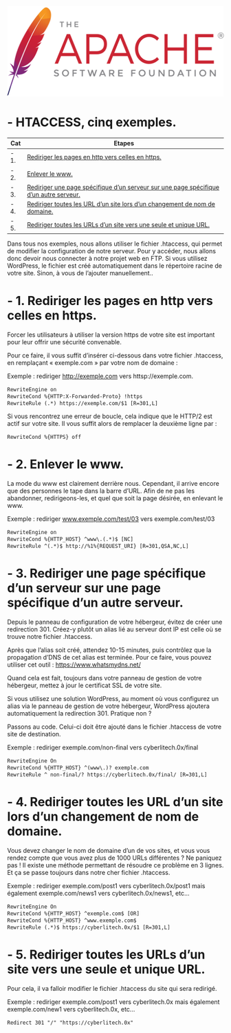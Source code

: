 ![Apache_logo](./images/Apache_logo.png)

# - HTACCESS, cinq exemples.

| Cat | Etapes |
|------|------|
| - 1. | [Rediriger les pages en http vers celles en https.](#balise_02) |
| - 2. | [Enlever le www.](#balise_02) |
| - 3. | [Rediriger une page spécifique d’un serveur sur une page spécifique d’un autre serveur.](#balise_03) |
| - 4. | [Rediriger toutes les URL d’un site lors d’un changement de nom de domaine.](#balise_04) |
| - 5. | [Rediriger toutes les URLs d’un site vers une seule et unique URL.](#balise_05) |

Dans tous nos exemples, nous allons utiliser le fichier .htaccess, qui permet de modifier la configuration de notre serveur. Pour y accéder, nous allons donc devoir nous connecter à notre projet web en FTP. Si vous utilisez WordPress, le fichier est créé automatiquement dans le répertoire racine de votre site. Sinon, à vous de l’ajouter manuellement..

<a name="balise_01"></a>
# - 1. Rediriger les pages en http vers celles en https.

Forcer les utilisateurs à utiliser la version https de votre site est important pour leur offrir une sécurité convenable.

Pour ce faire, il vous suffit d’insérer ci-dessous dans votre fichier .htaccess, en remplaçant « exemple.com » par votre nom de domaine :

Exemple : rediriger http://exemple.com vers httsp://exemple.com.
```
RewriteEngine on
RewriteCond %{HTTP:X-Forwarded-Proto} !https
RewriteRule (.*) https://exemple.com/$1 [R=301,L]
```
Si vous rencontrez une erreur de boucle, cela indique que le HTTP/2 est actif sur votre site. Il vous suffit alors de remplacer la deuxième ligne par :
```
RewriteCond %{HTTPS} off
```
<a name="balise_02"></a>
# - 2. Enlever le www.

La mode du www est clairement derrière nous. Cependant, il arrive encore que des personnes le tape dans la barre d’URL. Afin de ne pas les abandonner, redirigeons-les, et quel que soit la page désirée, en enlevant le www.

Exemple : rediriger www.exemple.com/test/03 vers exemple.com/test/03
```
RewriteEngine on
RewriteCond %{HTTP_HOST} ^www\.(.*)$ [NC]
RewriteRule ^(.*)$ http://%1%{REQUEST_URI} [R=301,QSA,NC,L]
```
<a name="balise_03"></a>
# - 3. Rediriger une page spécifique d’un serveur sur une page spécifique d’un autre serveur.

Depuis le panneau de configuration de votre hébergeur, évitez de créer une redirection 301. Créez-y plutôt un alias lié au serveur dont IP est celle où se trouve notre fichier .htaccess.

Après que l’alias soit créé, attendez 10-15 minutes, puis contrôlez que la propagation d’DNS de cet alias est terminée. Pour ce faire, vous pouvez utiliser cet outil : https://www.whatsmydns.net/

Quand cela est fait, toujours dans votre panneau de gestion de votre hébergeur, mettez à jour le certificat SSL de votre site.

Si vous utilisez une solution WordPress, au moment où vous configurez un alias via le panneau de gestion de votre hébergeur, WordPress ajoutera automatiquement la redirection 301. Pratique non ?

Passons au code. Celui-ci doit être ajouté dans le fichier .htaccess de votre site de destination.

Exemple : rediriger exemple.com/non-final vers cyberlitech.0x/final
```
RewriteEngine On
RewriteCond %{HTTP_HOST} ^(www\.)? exemple.com
RewriteRule ^ non-final/? https://cyberlitech.0x/final/ [R=301,L]
```
<a name="balise_04"></a>
# - 4. Rediriger toutes les URL d’un site lors d’un changement de nom de domaine.

Vous devez changer le nom de domaine d’un de vos sites, et vous vous rendez compte que vous avez plus de 1000 URLs différentes ? Ne paniquez pas ! Il existe une méthode permettant de résoudre ce problème en 3 lignes. Et ça se passe toujours dans notre cher fichier .htaccess.

Exemple : rediriger exemple.com/post1 vers cyberlitech.0x/post1 mais également exemple.com/news1 vers cyberlitech.0x/news1, etc…
```
RewriteEngine On
RewriteCond %{HTTP_HOST} ^exemple.com$ [OR]
RewriteCond %{HTTP_HOST} ^www.exemple.com$
RewriteRule (.*)$ https://cyberlitech.0x/$1 [R=301,L]
```
<a name="balise_05"></a>
# - 5. Rediriger toutes les URLs d’un site vers une seule et unique URL.
Pour cela, il va falloir modifier le fichier .htaccess du site qui sera redirigé.

Exemple : rediriger exemple.com/post1 vers cyberlitech.0x mais également exemple.com/new1 vers cyberlitech.0x, etc…
```
Redirect 301 "/" "https://cyberlitech.0x"
```
